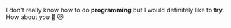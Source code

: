 I don't really know how to do **programming** but I would definitely like to **try**.
How about *you*
🚒
😻
